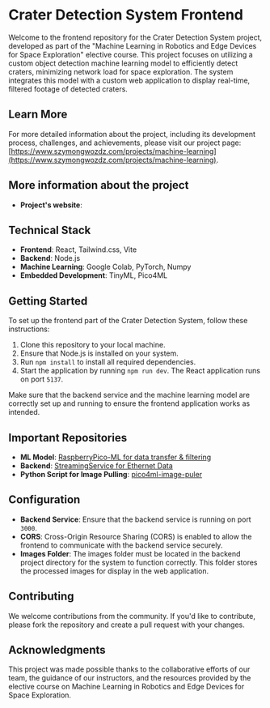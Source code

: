 # Crater Detection System Frontend

Welcome to the frontend repository for the Crater Detection System project, developed as part of the "Machine Learning in Robotics and Edge Devices for Space Exploration" elective course. This project focuses on utilizing a custom object detection machine learning model to efficiently detect craters, minimizing network load for space exploration. The system integrates this model with a custom web application to display real-time, filtered footage of detected craters.

## Learn More

For more detailed information about the project, including its development process, challenges, and achievements, please visit our project page: [https://www.szymongwozdz.com/projects/machine-learning](https://www.szymongwozdz.com/projects/machine-learning).

## More information about the project

- **Project's website**: 

## Technical Stack

- **Frontend**: React, Tailwind.css, Vite
- **Backend**: Node.js
- **Machine Learning**: Google Colab, PyTorch, Numpy
- **Embedded Development**: TinyML, Pico4ML

## Getting Started

To set up the frontend part of the Crater Detection System, follow these instructions:

1. Clone this repository to your local machine.
2. Ensure that Node.js is installed on your system.
3. Run `npm install` to install all required dependencies.
4. Start the application by running `npm run dev`. The React application runs on port `5137`.

Make sure that the backend service and the machine learning model are correctly set up and running to ensure the frontend application works as intended.

## Important Repositories

- **ML Model**: [RaspberryPico-ML for data transfer & filtering](https://github.com/OmegaCreations/RaspberryPico-ML-for-data-transfer-filtering)
- **Backend**: [StreamingService for Ethernet Data](https://github.com/OmegaCreations/StreamingService-for-Ethernet-Data)
- **Python Script for Image Pulling**: [pico4ml-image-puler](https://github.com/General-Embedded/pico4ml-image-puler)

## Configuration

- **Backend Service**: Ensure that the backend service is running on port `3000`.
- **CORS**: Cross-Origin Resource Sharing (CORS) is enabled to allow the frontend to communicate with the backend service securely.
- **Images Folder**: The images folder must be located in the backend project directory for the system to function correctly. This folder stores the processed images for display in the web application.

## Contributing

We welcome contributions from the community. If you'd like to contribute, please fork the repository and create a pull request with your changes.

## Acknowledgments

This project was made possible thanks to the collaborative efforts of our team, the guidance of our instructors, and the resources provided by the elective course on Machine Learning in Robotics and Edge Devices for Space Exploration.
